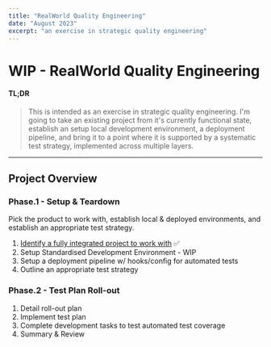 ```yaml
---
title: "RealWorld Quality Engineering"
date: "August 2023"
excerpt: "an exercise in strategic quality engineering"
---
```


# WIP - RealWorld Quality Engineering

#### TL;DR
> This is intended as an exercise in strategic quality engineering. I'm going to take an existing project from it's currently functional state, establish an setup local development environment, a deployment pipeline, and bring it to a point where it is supported by a systematic test strategy, implemented across multiple layers.

---

## Project Overview

### Phase.1 - Setup & Teardown

Pick the product to work with, establish local & deployed environments, and establish an appropriate test strategy.

1. [Identify a fully integrated project to work with](20230805_realworld-quality-engineering_p1-1.md) ✅
2. Setup Standardised Development Environment - WIP
3. Setup a deployment pipeline w/ hooks/config for automated tests
4. Outline an appropriate test strategy

### Phase.2 - Test Plan Roll-out

1. Detail roll-out plan
2. Implement test plan
3. Complete development tasks to test automated test coverage
4. Summary & Review

